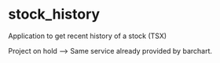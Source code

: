 # stock_history
Application to get recent history of a stock (TSX)

Project on hold  --> Same service already provided by barchart.